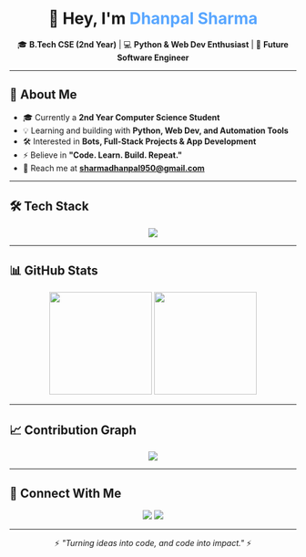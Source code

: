 <!-- Professional GitHub Profile README for LastPerson07 -->

<h1 align="center">👋 Hey, I'm <span style="color:#58a6ff">Dhanpal Sharma</span></h1>

<p align="center">
  🎓 <b>B.Tech CSE (2nd Year)</b> | 💻 <b>Python & Web Dev Enthusiast</b> | 🚀 <b>Future Software Engineer</b>
</p>

---

## 🚀 About Me
- 🎓 Currently a **2nd Year Computer Science Student**  
- 💡 Learning and building with **Python, Web Dev, and Automation Tools**  
- 🛠 Interested in **Bots, Full-Stack Projects & App Development**  
- ⚡ Believe in **"Code. Learn. Build. Repeat."**  
- 📧 Reach me at **[sharmadhanpal950@gmail.com](mailto:sharmadhanpal950@gmail.com)**  

---

## 🛠 Tech Stack  

<p align="center">
  <img src="https://skillicons.dev/icons?i=python,git,github,linux,html,css,js,java,mysql,vscode" />
</p>

---

## 📊 GitHub Stats  

<p align="center">
  <img src="https://github-readme-stats.vercel.app/api?username=LastPerson07&show_icons=true&theme=tokyonight&hide_border=true" height="180" />
  <img src="https://github-readme-stats.vercel.app/api/top-langs/?username=LastPerson07&layout=compact&theme=tokyonight&hide_border=true" height="180" />
</p>

---

## 📈 Contribution Graph  

<p align="center">
  <img src="https://github-readme-activity-graph.vercel.app/graph?username=LastPerson07&theme=react-dark&bg_color=0d1117&hide_border=true&line=58a6ff&point=f28b82&area=true" />
</p>

---

## 🔗 Connect With Me  

<p align="center">
  <a href="mailto:sharmadhanpal950@gmail.com"><img src="https://img.shields.io/badge/Email-D14836?style=for-the-badge&logo=gmail&logoColor=white" /></a>
  <a href="https://github.com/LastPerson07"><img src="https://img.shields.io/badge/GitHub-181717?style=for-the-badge&logo=github&logoColor=white" /></a>
</p>

---

<p align="center">⚡ <i>"Turning ideas into code, and code into impact."</i> ⚡</p>
